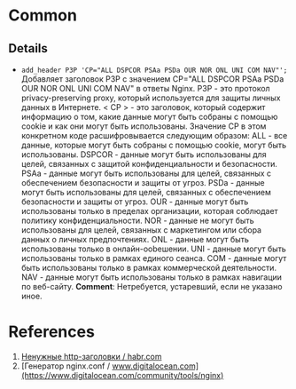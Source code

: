 # Common 

## Details
* `add_header P3P 'CP="ALL DSPCOR PSAa PSDa OUR NOR ONL UNI COM NAV"';`
Добавляет заголовок P3P с значением CP="ALL DSPCOR PSAa PSDa OUR NOR ONL UNI COM NAV" в ответы Nginx.
P3P - это протокол privacy-preserving proxy, который используется для защиты личных данных в Интернете.
< CP > - это заголовок, который содержит информацию о том, какие данные могут быть собраны с помощью cookie и как они могут быть использованы.
Значение CP в этом конкретном коде расшифровывается следующим образом:
    ALL - все данные, которые могут быть собраны с помощью cookie, могут быть использованы.
    DSPCOR -  данные могут быть использованы для целей, связанных с защитой конфиденциальности и безопасности.
    PSAa -  данные могут быть использованы для целей, связанных с обеспечением безопасности и защиты от угроз.
    PSDa -  данные могут быть использованы для целей, связанных с обеспечением безопасности и защиты от угроз.
    OUR - данные могут быть использованы только в пределах организации, которая соблюдает политику конфиденциальности.
    NOR - данные не могут быть использованы для целей, связанных с маркетингом или сбора данных о личных предпочтениях.
    ONL - данные могут быть использованы только в онлайн-оobeшении.
    UNI - данные могут быть использованы только в рамках единого сеанса.
    COM - данные могут быть использованы только в рамках коммерческой деятельности.
    NAV - данные могут быть использованы только в рамках навигации по веб-сайту.
**Comment**: Нетребуется, устаревший, если не указано иное.


# References
1. [Ненужные http-заголовки / habr.com](https://habr.com/ru/articles/412813/)
2. [Генератор nginx.conf / www.digitalocean.com](https://www.digitalocean.com/community/tools/nginx)
